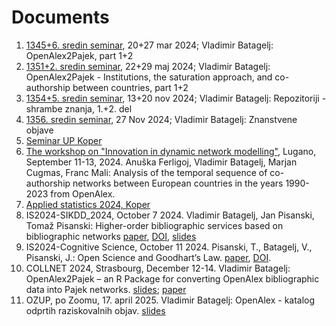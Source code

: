 # Documents

  1. [1345+6. sredin seminar](sreda1345+6.pdf), 20+27 mar 2024; Vladimir Batagelj: OpenAlex2Pajek, part 1+2
  1. [1351+2. sredin seminar](sreda1351+2.pdf), 22+29 maj 2024; Vladimir Batagelj: OpenAlex2Pajek - Institutions, the saturation approach, and co-authorship between countries, part 1+2
  1. [1354+5. sredin seminar](sreda1354+5.pdf), 13+20 nov 2024; Vladimir Batagelj: Repozitoriji - shrambe znanja, 1.+2. del
  1. [1356. sredin seminar](sreda1356.pdf), 27 Nov 2024; Vladimir Batagelj: Znanstvene objave
  1. [Seminar UP Koper](OAkoper.pdf)
  1. [The workshop on "Innovation in dynamic network modelling"](EU_Lugano.pdf), Lugano, September 11-13, 2024. Anuška Ferligoj, Vladimir Batagelj, Marjan Cugmas, Franc Mali: Analysis of the temporal sequence of co-authorship networks between European countries in the years 1990-2023 from OpenAlex.
  1. [Applied statistics 2024, Koper](OA_AS24.pdf)
  1. IS2024-SIKDD_2024, October 7 2024. Vladimir Batagelj, Jan Pisanski, Tomaž Pisanski: Higher-order bibliographic services based on bibliographic networks [paper](IS2024_-_SIKDD_2024_paper_12-1.pdf), [DOI](https://doi.org/10.70314/is.2024.sikdd.12), [slides](bibIS24.pdf)
  1. IS2024-Cognitive Science, October 11 2024. Pisanski, T., Batagelj, V., Pisanski, J.: Open Science and Goodhart’s Law.  [paper](https://is.ijs.si/wp-content/uploads/2024/10/IS2024_-_COGNITIVE_SCIENCE_paper_4-1.pdf), [DOI](https://doi.org/10.70314/is.2024.cog.4).
  2. COLLNET 2024, Strasbourg, December 12-14. Vladimir Batagelj: OpenAlex2Pajek – an R Package for converting OpenAlex bibliographic data into Pajek networks. [slides](collnetVB.pdf); [paper](WorldCoAu.pdf)
  1. OZUP, po Zoomu, 17. april 2025. Vladimir Batagelj: OpenAlex - katalog odprtih raziskovalnih objav. [slides](OAozup.pdf)
